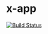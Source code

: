 # x-app


[![Build Status](https://travis-ci.org/luisalcantara18/x-app.svg?branch=master)](https://travis-ci.org/luisalcantara18/x-app)